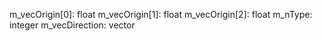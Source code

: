 m_vecOrigin[0]: float
m_vecOrigin[1]: float
m_vecOrigin[2]: float
m_nType: integer
m_vecDirection: vector